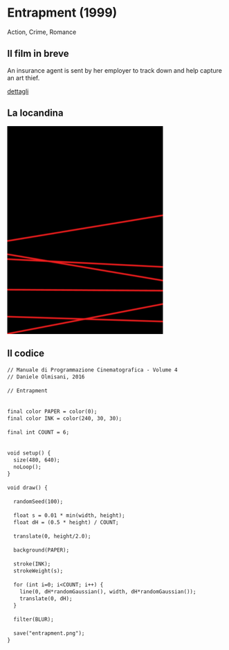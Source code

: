 # Entrapment (1999)

Action, Crime, Romance

## Il film in breve
An insurance agent is sent by her employer to track down and help capture an art thief.

[dettagli](https://www.imdb.com/title/tt0137494/)

## La locandina
<img src="entrapment.png"  width="360px" title="Entrapment">


## Il codice
```processing
// Manuale di Programmazione Cinematografica - Volume 4
// Daniele Olmisani, 2016

// Entrapment


final color PAPER = color(0);
final color INK = color(240, 30, 30);

final int COUNT = 6;


void setup() {
  size(480, 640);
  noLoop();
}

void draw() {
  
  randomSeed(100);
  
  float s = 0.01 * min(width, height);
  float dH = (0.5 * height) / COUNT;
  
  translate(0, height/2.0);
  
  background(PAPER);
  
  stroke(INK);
  strokeWeight(s);
  
  for (int i=0; i<COUNT; i++) {
    line(0, dH*randomGaussian(), width, dH*randomGaussian());
    translate(0, dH);
  }
  
  filter(BLUR);
  
  save("entrapment.png");
}
```
